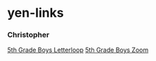 # yen-links

### Christopher
[5th Grade Boys Letterloop](https://app.letterloop.co/questions/1Lbr3QfaDtl4C2DIKO2E)
[5th Grade Boys Zoom](https://www.google.com/url?q=https://us02web.zoom.us/j/5109990267)
